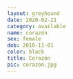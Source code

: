 ```yaml
---
layout: greyhound
date: 2020-02-21
category: available
name: corazón
sex: female
dob: 2010-11-01
color: black
title: Corazón
pic: corazon.jpg
---
```


